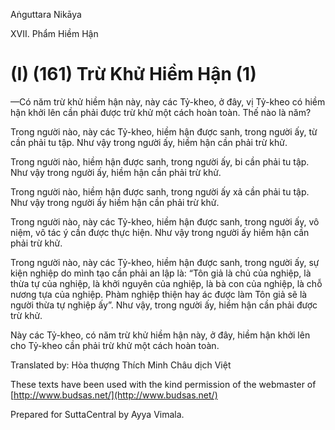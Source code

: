 Aṅguttara Nikāya

XVII. Phẩm Hiềm Hận

# (I) (161) Trừ Khử Hiềm Hận (1)

—Có năm trừ khử hiềm hận này, này các Tỷ-kheo, ở đây, vị Tỷ-kheo có hiềm hận khởi lên cần phải được trừ khử một cách hoàn toàn. Thế nào là năm?

Trong người nào, này các Tỷ-kheo, hiềm hận được sanh, trong người ấy, từ cần phải tu tập. Như vậy trong người ấy, hiềm hận cần phải trừ khử.

Trong người nào, hiềm hận được sanh, trong người ấy, bi cần phải tu tập. Như vậy trong người ấy, hiềm hận cần phải trừ khử.

Trong người nào, hiềm hận được sanh, trong người ấy xả cần phải tu tập. Như vậy trong người ấy hiềm hận cần phải trừ khử.

Trong người nào, này các Tỷ-kheo, hiềm hận được sanh, trong người ấy, vô niệm, vô tác ý cần được thực hiện. Như vậy trong người ấy hiềm hận cần phải trừ khử.

Trong người nào, này các Tỷ-kheo, hiềm hận được sanh, trong người ấy, sự kiện nghiệp do mình tạo cần phải an lập là: “Tôn giả là chủ của nghiệp, là thừa tự của nghiệp, là khởi nguyên của nghiệp, là bà con của nghiệp, là chỗ nương tựa của nghiệp. Phàm nghiệp thiện hay ác được làm Tôn giả sẽ là người thừa tự nghiệp ấy”. Như vậy, trong người ấy, hiềm hận cần phải được trừ khử.

Này các Tỷ-kheo, có năm trừ khử hiềm hận này, ở đây, hiềm hận khởi lên cho Tỷ-kheo cần phải trừ khử một cách hoàn toàn.

Translated by: Hòa thượng Thích Minh Châu dịch Việt

These texts have been used with the kind permission of the webmaster of [http://www.budsas.net/](http://www.budsas.net/)

Prepared for SuttaCentral by Ayya Vimala.